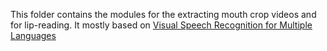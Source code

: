 This folder contains the modules for the extracting mouth crop videos and for lip-reading. It mostly based on [Visual Speech Recognition for Multiple Languages](https://github.com/mpc001/Visual_Speech_Recognition_for_Multiple_Languages)

